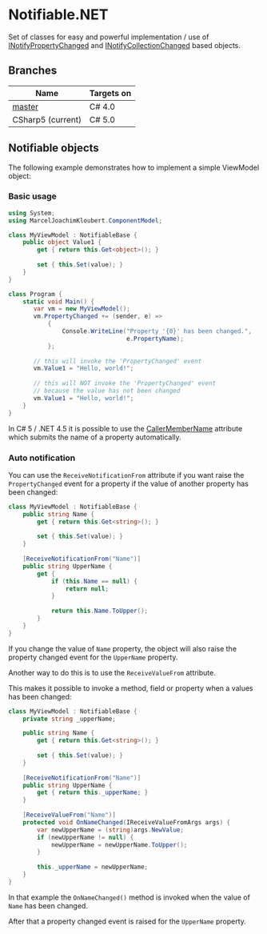 # Notifiable.NET

Set of classes for easy and powerful implementation / use of [INotifyPropertyChanged](https://msdn.microsoft.com/en-us/library/system.componentmodel.inotifypropertychanged%28v=vs.110%29.aspx) and [INotifyCollectionChanged](https://msdn.microsoft.com/en-us/library/system.collections.specialized.inotifycollectionchanged%28v=vs.110%29.aspx) based objects.

## Branches

| Name  | Targets on  |
| ----- | ----------- |
| [master](https://github.com/mkloubert/Notifiable.NET)  | C# 4.0  |
| CSharp5 (current)  | C# 5.0  |

## Notifiable objects

The following example demonstrates how to implement a simple ViewModel object:

### Basic usage

```csharp
using System;
using MarcelJoachimKloubert.ComponentModel;

class MyViewModel : NotifiableBase {
    public object Value1 {
        get { return this.Get<object>(); }
        
        set { this.Set(value); }
    }
}

class Program {
    static void Main() {
       var vm = new MyViewModel();
       vm.PropertyChanged += (sender, e) =>
           {
               Console.WriteLine("Property '{0}' has been changed.",
                                 e.PropertyName);
           };
           
       // this will invoke the 'PropertyChanged' event
       vm.Value1 = "Hello, world!";
       
       // this will NOT invoke the 'PropertyChanged' event
       // because the value has not been changed
       vm.Value1 = "Hello, world!";
    }
}
```

In C# 5 / .NET 4.5 it is possible to use the [CallerMemberName](https://msdn.microsoft.com/en-us/library/system.runtime.compilerservices.callermembernameattribute%28v=vs.110%29.aspx) attribute which submits the name of a property automatically.

### Auto notification

You can use the `ReceiveNotificationFrom` attribute if you want raise the `PropertyChanged` event for a property if the value of another property has been changed:

```csharp
class MyViewModel : NotifiableBase {
    public string Name {
        get { return this.Get<string>(); }
        
        set { this.Set(value); }
    }
    
    [ReceiveNotificationFrom("Name")]
    public string UpperName {
        get {
            if (this.Name == null) {
                return null;
            }
        
            return this.Name.ToUpper();
        }
    }
}
```

If you change the value of `Name` property, the object will also raise the property changed event for the `UpperName` property.

Another way to do this is to use the `ReceiveValueFrom` attribute.

This makes it possible to invoke a method, field or property when a values has been changed:

```csharp
class MyViewModel : NotifiableBase {
    private string _upperName;

    public string Name {
        get { return this.Get<string>(); }
        
        set { this.Set(value); }
    }
    
    [ReceiveNotificationFrom("Name")]
    public string UpperName {
        get { return this._upperName; }
    }
    
    [ReceiveValueFrom("Name")]
    protected void OnNameChanged(IReceiveValueFromArgs args) {
        var newUpperName = (string)args.NewValue;
        if (newUpperName != null) {
            newUpperName = newUpperName.ToUpper();
        }
        
        this._upperName = newUpperName;
    }
}
```

In that example the `OnNameChanged()` method is invoked when the value of `Name` has been changed.

After that a property changed event is raised for the `UpperName` property.


